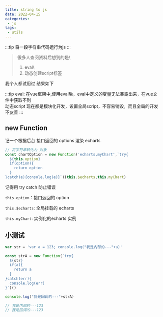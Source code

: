 ```yaml
---
title: string to js
date: 2022-04-15
categories:
 - js
tags:
 - utils
---
```


:::tip
  将一段字符串代码运行为js
:::

> 很多人查阅资料后想到的是\
> 1. eval\
> 2. 动态创建script标签

我个人都试用过
结果如下

:::tip
  eval: 在vue框架中,使用eval后，eval中定义的变量无法暴露出来，在vue文件中获取不到\
  动态script 现在都是模块化开发，设置全局script，不容易销毁，而且全局的开发不友善
:::

## new Function

记一个根据后台 接口返回的 options 渲染 echarts

```js
// 将字符串转化为 对象
const chartOption = new Function('echarts,myChart',`try{
  ${this.option}
  if(option){
    return option
  }
}catch(e){console.log(e)}`)(this.$echarts,this.myChart)
```

记得用 try catch  防止错误

`this.option`：接口返回的 option

`this.$echarts`: 全局挂载的 echarts

`this.myChart`: 实例化的echarts 实例

## 小测试

```js
var str = 'var a = 123; console.log("我是内部的---"+a)'

const strA = new Function(`try{
  ${str}
  if(a){
    return a
  }
}catch(err){
  console.log(err)
}`)()

console.log("我是回调的---"+strA)

// 我是内部的---123
// 我是回调的---123
```